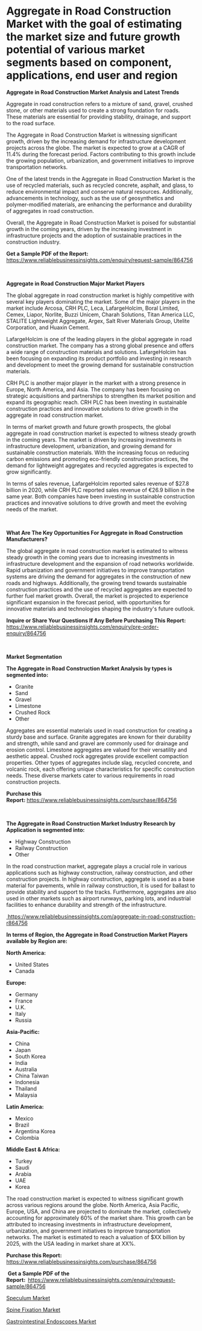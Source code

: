 <p><h1>Aggregate in Road Construction Market with the goal of estimating the market size and future growth potential of various market segments based on component, applications, end user and region</h1></p><p><strong>Aggregate in Road Construction Market Analysis and Latest Trends</strong></p>
<p><p>Aggregate in road construction refers to a mixture of sand, gravel, crushed stone, or other materials used to create a strong foundation for roads. These materials are essential for providing stability, drainage, and support to the road surface.</p><p>The Aggregate in Road Construction Market is witnessing significant growth, driven by the increasing demand for infrastructure development projects across the globe. The market is expected to grow at a CAGR of 11.4% during the forecast period. Factors contributing to this growth include the growing population, urbanization, and government initiatives to improve transportation networks.</p><p>One of the latest trends in the Aggregate in Road Construction Market is the use of recycled materials, such as recycled concrete, asphalt, and glass, to reduce environmental impact and conserve natural resources. Additionally, advancements in technology, such as the use of geosynthetics and polymer-modified materials, are enhancing the performance and durability of aggregates in road construction.</p><p>Overall, the Aggregate in Road Construction Market is poised for substantial growth in the coming years, driven by the increasing investment in infrastructure projects and the adoption of sustainable practices in the construction industry.</p></p>
<p><strong>Get a Sample PDF of the Report:&nbsp;</strong> <a href="https://www.reliablebusinessinsights.com/enquiry/request-sample/864756">https://www.reliablebusinessinsights.com/enquiry/request-sample/864756</a></p>
<p>&nbsp;</p>
<p><strong>Aggregate in Road Construction Major Market Players</strong></p>
<p><p>The global aggregate in road construction market is highly competitive with several key players dominating the market. Some of the major players in the market include Arcosa, CRH PLC, Leca, LafargeHolcim, Boral Limited, Cemex, Liapor, Norlite, Buzzi Unicem, Charah Solutions, Titan America LLC, STALITE Lightweight Aggregate, Argex, Salt River Materials Group, Utelite Corporation, and Huaxin Cement.</p><p>LafargeHolcim is one of the leading players in the global aggregate in road construction market. The company has a strong global presence and offers a wide range of construction materials and solutions. LafargeHolcim has been focusing on expanding its product portfolio and investing in research and development to meet the growing demand for sustainable construction materials.</p><p>CRH PLC is another major player in the market with a strong presence in Europe, North America, and Asia. The company has been focusing on strategic acquisitions and partnerships to strengthen its market position and expand its geographic reach. CRH PLC has been investing in sustainable construction practices and innovative solutions to drive growth in the aggregate in road construction market.</p><p>In terms of market growth and future growth prospects, the global aggregate in road construction market is expected to witness steady growth in the coming years. The market is driven by increasing investments in infrastructure development, urbanization, and growing demand for sustainable construction materials. With the increasing focus on reducing carbon emissions and promoting eco-friendly construction practices, the demand for lightweight aggregates and recycled aggregates is expected to grow significantly.</p><p>In terms of sales revenue, LafargeHolcim reported sales revenue of $27.8 billion in 2020, while CRH PLC reported sales revenue of €26.9 billion in the same year. Both companies have been investing in sustainable construction practices and innovative solutions to drive growth and meet the evolving needs of the market.</p></p>
<p>&nbsp;</p>
<p><strong>What Are The Key Opportunities For Aggregate in Road Construction Manufacturers?</strong></p>
<p><p>The global aggregate in road construction market is estimated to witness steady growth in the coming years due to increasing investments in infrastructure development and the expansion of road networks worldwide. Rapid urbanization and government initiatives to improve transportation systems are driving the demand for aggregates in the construction of new roads and highways. Additionally, the growing trend towards sustainable construction practices and the use of recycled aggregates are expected to further fuel market growth. Overall, the market is projected to experience significant expansion in the forecast period, with opportunities for innovative materials and technologies shaping the industry's future outlook.</p></p>
<p><strong>Inquire or Share Your Questions If Any Before Purchasing This Report:</strong> <a href="https://www.reliablebusinessinsights.com/enquiry/pre-order-enquiry/864756">https://www.reliablebusinessinsights.com/enquiry/pre-order-enquiry/864756</a></p>
<p>&nbsp;</p>
<p><strong>Market Segmentation</strong></p>
<p><strong>The Aggregate in Road Construction Market Analysis by types is segmented into:</strong></p>
<p><ul><li>Granite</li><li>Sand</li><li>Gravel</li><li>Limestone</li><li>Crushed Rock</li><li>Other</li></ul></p>
<p><p>Aggregates are essential materials used in road construction for creating a sturdy base and surface. Granite aggregates are known for their durability and strength, while sand and gravel are commonly used for drainage and erosion control. Limestone aggregates are valued for their versatility and aesthetic appeal. Crushed rock aggregates provide excellent compaction properties. Other types of aggregates include slag, recycled concrete, and volcanic rock, each offering unique characteristics for specific construction needs. These diverse markets cater to various requirements in road construction projects.</p></p>
<p><strong>Purchase this Report:&nbsp;</strong><a href="https://www.reliablebusinessinsights.com/purchase/864756">https://www.reliablebusinessinsights.com/purchase/864756</a></p>
<p>&nbsp;</p>
<p><strong>The Aggregate in Road Construction Market Industry Research by Application is segmented into:</strong></p>
<p><ul><li>Highway Construction</li><li>Railway Construction</li><li>Other</li></ul></p>
<p><p>In the road construction market, aggregate plays a crucial role in various applications such as highway construction, railway construction, and other construction projects. In highway construction, aggregate is used as a base material for pavements, while in railway construction, it is used for ballast to provide stability and support to the tracks. Furthermore, aggregates are also used in other markets such as airport runways, parking lots, and industrial facilities to enhance durability and strength of the infrastructure.</p></p>
<p><a href="https://www.reliablebusinessinsights.com/aggregate-in-road-construction-r864756">&nbsp;https://www.reliablebusinessinsights.com/aggregate-in-road-construction-r864756</a></p>
<p><strong>In terms of Region, the Aggregate in Road Construction Market Players available by Region are:</strong></p>
<p>
    <p> <strong> North America: </strong>
        <ul>
            <li>United States</li>
            <li>Canada</li>
        </ul>
        </p> 
    <p> <strong> Europe: </strong>
        <ul>
            <li>Germany</li>
            <li>France</li>
            <li>U.K.</li>
            <li>Italy</li>
            <li>Russia</li>
        </ul>
        </p> 
    <p> <strong> Asia-Pacific: </strong>
        <ul>
            <li>China</li>
            <li>Japan</li>
            <li>South Korea</li>
            <li>India</li>
            <li>Australia</li>
            <li>China Taiwan</li>
            <li>Indonesia</li>
            <li>Thailand</li>
            <li>Malaysia</li>
        </ul>
        </p> 
    <p> <strong> Latin America: </strong>
        <ul>
            <li>Mexico</li>
            <li>Brazil</li>
            <li>Argentina Korea</li>
            <li>Colombia</li>
        </ul>
        </p> 
    <p> <strong> Middle East & Africa: </strong>
        <ul>
            <li>Turkey</li>
            <li>Saudi</li>
            <li>Arabia</li>
            <li>UAE</li>
            <li>Korea</li>
        </ul>
    </p>
    </p>
<p><p>The road construction market is expected to witness significant growth across various regions around the globe. North America, Asia Pacific, Europe, USA, and China are projected to dominate the market, collectively accounting for approximately 60% of the market share. This growth can be attributed to increasing investments in infrastructure development, urbanization, and government initiatives to improve transportation networks. The market is estimated to reach a valuation of $XX billion by 2025, with the USA leading in market share at XX%.</p></p>
<p><strong>Purchase this Report: </strong><a href="https://www.reliablebusinessinsights.com/purchase/864756">https://www.reliablebusinessinsights.com/purchase/864756</a></p>
<p>&nbsp;<strong>Get a Sample PDF of the Report:&nbsp;&nbsp;</strong><a href="https://www.reliablebusinessinsights.com/enquiry/request-sample/864756">https://www.reliablebusinessinsights.com/enquiry/request-sample/864756</a></p>
<p><strong></strong></p>
<p><p><a href="https://view.publitas.com/reportprime-1/speculum-market-market-segmentation-geographical-regions-and-market-forcast-till-2031/">Speculum Market</a></p><p><a href="https://view.publitas.com/reportprime-1/spine-fixation-market-report-by-product-type-rods-plates-screws-others-end-use-treatment-of-spinal-diseases-control-spinal-deformity-development-protection-of-spinal-nerves-others-and-region-2024-2031/">Spine Fixation Market</a></p><p><a href="https://view.publitas.com/reportprime-1/gastrointestinal-endoscopes-market-share-market-analysis-growth-trends-forecasts-for-period-from-2024-2031/">Gastrointestinal Endoscopes Market</a></p></p>